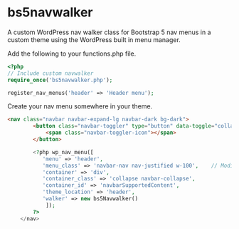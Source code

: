 # bs5navwalker
A custom WordPress nav walker class for Bootstrap 5 nav menus in a custom theme using the WordPress built in menu manager.

Add the following to your functions.php file.
```php
<?php
// Include custom navwalker
require_once('bs5navwalker.php');

register_nav_menus('header' => 'Header menu');
```

Create your nav menu somewhere in your theme.
```html
<nav class="navbar navbar-expand-lg navbar-dark bg-dark">
        <button class="navbar-toggler" type="button" data-toggle="collapse" data-bs-target="#navbarSupportedContent" aria-controls="navbarSupportedContent" aria-expanded="false" aria-label="Toggle navigation">
            <span class="navbar-toggler-icon"></span>
        </button>
```
```php
        <?php wp_nav_menu([
           'menu' => 'header',
           'menu_class' => 'navbar-nav nav-justified w-100',    // Modify the class as desired
           'container' => 'div',
           'container_class' => 'collapse navbar-collapse',
           'container_id' => 'navbarSupportedContent',
           'theme_location' => 'header',
           'walker' => new bs5Navwalker()
            ]);
        ?>
    </nav>
```
